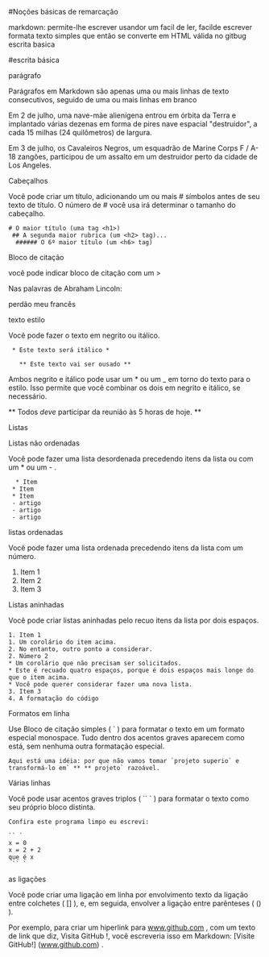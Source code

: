 #Noções básicas de remarcação

markdown: permite-lhe escrever usandor um facil de ler, facilde escrever formata texto simples que então se converte em HTML válida no gitbug escrita basica 

#escrita básica

parágrafo

Parágrafos em Markdown são apenas uma ou mais linhas de texto consecutivos, seguido de uma ou mais linhas em branco

Em 2 de julho, uma nave-mãe alienígena entrou em órbita da Terra e implantado várias dezenas em forma de pires nave espacial "destruidor", a cada 15 milhas (24 quilômetros) de largura.

Em 3 de julho, os Cavaleiros Negros, um esquadrão de Marine Corps F / A-18 zangões, participou de um assalto em um destruidor perto da cidade de Los Angeles.

Cabeçalhos

Você pode criar um título, adicionando um ou mais # símbolos antes de seu texto de título. O número de # você usa irá determinar o tamanho do cabeçalho.

    # O maior título (uma tag <h1>)
     ## A segunda maior rubrica (um <h2> tag)... 
      ###### O 6º maior título (um <h6> tag)

Bloco de citação

você pode indicar bloco de citação com um >

Nas palavras de Abraham Lincoln:

perdão meu francês

texto estilo

Você pode fazer o texto em negrito ou itálico.


     * Este texto será itálico *
   
       ** Este texto vai ser ousado **

Ambos negrito e itálico pode usar um * ou um _ em torno do texto para o estilo. Isso permite que você combinar os dois em negrito e itálico, se necessário.

** Todos _deve_ participar da reunião às 5 horas de hoje. **

Listas

 
 Listas não ordenadas


Você pode fazer uma lista desordenada precedendo itens da lista ou com um * ou um - .
   
    
      * Item
     * Item
     * Item
     - artigo
     - artigo
     - artigo
  
listas ordenadas

Você pode fazer uma lista ordenada precedendo itens da lista com um número.

1. Item 1
2. Item 2
3. Item 3

Listas aninhadas

Você pode criar listas aninhadas pelo recuo itens da lista por dois espaços.

    1. Item 1 
    1. Um corolário do item acima. 
    2. No entanto, outro ponto a considerar. 
    2. Número 2 
    * Um corolário que não precisam ser solicitados. 
    * Este é recuado quatro espaços, porque é dois espaços mais longe do que o item acima. 
    * Você pode querer considerar fazer uma nova lista. 
    3. Item 3
    4. A formatação do código

Formatos em linha

Use Bloco de citação simples ( ` ) para formatar o texto em um formato especial monospace. Tudo dentro dos acentos graves aparecem como está, sem nenhuma outra formatação especial.

    Aqui está uma idéia: por que não vamos tomar `projeto superio` e transformá-lo em` ** ** projeto` razoável.

Várias linhas

Você pode usar acentos graves triplos ( `` ` ) para formatar o texto como seu próprio bloco distinta.

    Confira este programa limpo eu escrevi:

    `` ` 
    x = 0 
    x = 2 + 2 
    que é x 
     `` `

as ligações

Você pode criar uma ligação em linha por envolvimento texto da ligação entre colchetes ( [] ), e, em seguida, envolver a ligação entre parênteses ( () ).

Por exemplo, para criar um hiperlink para www.github.com , com um texto de link que diz, Visita GitHub !, você escreveria isso em Markdown: [Visite GitHub!] (www.github.com) .
